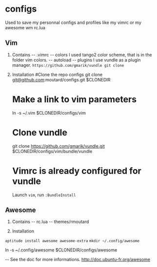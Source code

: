 configs
=======

Used to save my personnal configs and profiles like my vimrc or my awesome wm rc.lua

Vim
---
1. Contains
-- .vimrc
-- colors
I used tango2 color scheme, that is in the folder vim colors.
-- autoload
-- plugins
I use vundle as a plugin manager.
`https://github.com/gmarik/vundle
git clone`

2. Installation
    #Clone the repo configs
    git clone git@github.com:moutard/configs.git $CLONEDIR
    # Make a link to vim parameters
    ln -s ~/.vim $CLONEDIR/configs/vim
    # Clone vundle
    git clone https://github.com/gmarik/vundle.git $CLONEDIR/configs/vim/bundle/vundle
    # Vimrc is already configured for vundle
    Launch `vim`, run `:BundleInstall`

Awesome
-------

1. Contains
-- rc.lua
-- themes/rmoutard

2. Installation

`aptitude install awesome awesome-extra`
`mkdir ~/.config/awesome`

ln -s ~/.config/awesome $CLONEDIR/configs/awesome

-- See the doc for more informations.
http://doc.ubuntu-fr.org/awesome
